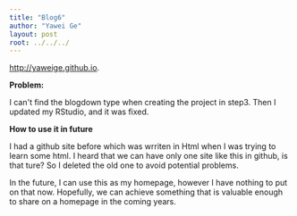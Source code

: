 ```yaml
---
title: "Blog6"
author: "Yawei Ge"
layout: post
root: ../../../
---
```


<http://yaweige.github.io>.

**Problem:**

I can't find the blogdown type when creating the project in step3. Then I updated my RStudio, and it was fixed.

**How to use it in future**

I had a github site before which was wrriten in Html when I was trying to learn some html. I heard that we can have only one site like this in github, is that ture? So I deleted the old one to avoid potential problems. 

In the future, I can use this as my homepage, however I have nothing to put on that now. Hopefully, we can achieve something that is valuable enough to share on a homepage in the coming years.
